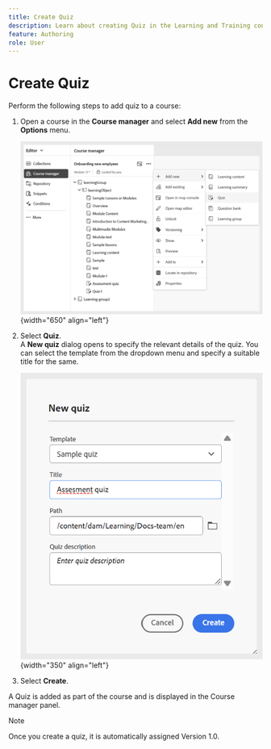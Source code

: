 ```yaml
---
title: Create Quiz
description: Learn about creating Quiz in the Learning and Training content.
feature: Authoring 
role: User
---
```

# Create Quiz

Perform the following steps to add quiz to a course: 

1. Open a course in the **Course manager** and select **Add new** from the **Options** menu.  

    ![](assets/workflow-quiz.png){width="650" align="left"}
    
1. Select **Quiz**.  
    A **New quiz** dialog opens to specify the relevant details of the quiz. You can select the template from the dropdown menu and specify a suitable title for the same.   

    ![](assets/create-quiz.png){width="350" align="left"}

1. Select **Create**. 
   
A Quiz is added as part of the course and is displayed in the Course manager panel. 
   
>[!NOTE]
>
>  Once you create a quiz, it is automatically assigned Version 1.0.

